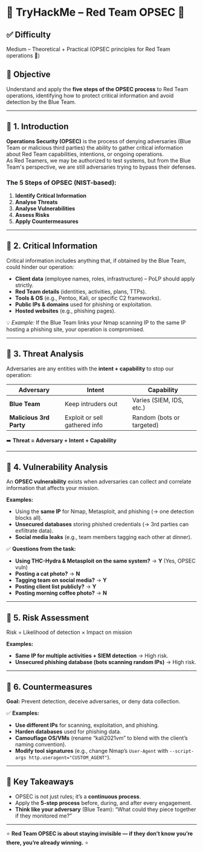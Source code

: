 # 🔴 TryHackMe – Red Team OPSEC 🔴

## ✅ Difficulty
Medium – Theoretical + Practical (OPSEC principles for Red Team operations 🔴)

## 🧠 Objective 
Understand and apply the **five steps of the OPSEC process** to Red Team operations, identifying how to protect critical information and avoid detection by the Blue Team.

---

## 📝 **1. Introduction** 

**Operations Security (OPSEC)** is the process of denying adversaries (Blue Team or malicious third parties) the ability to gather critical information about Red Team capabilities, intentions, or ongoing operations.  
As Red Teamers, we may be authorized to test systems, but from the Blue Team's perspective, we are still adversaries trying to bypass their defenses.

### **The 5 Steps of OPSEC (NIST-based):**
1. **Identify Critical Information**  
2. **Analyse Threats**  
3. **Analyse Vulnerabilities**  
4. **Assess Risks**  
5. **Apply Countermeasures**

---

## 📝 **2. Critical Information** 

Critical information includes anything that, if obtained by the Blue Team, could hinder our operation:

- **Client data** (employee names, roles, infrastructure) – PoLP should apply strictly.  
- **Red Team details** (identities, activities, plans, TTPs).  
- **Tools & OS** (e.g., Pentoo, Kali, or specific C2 frameworks).  
- **Public IPs & domains** used for phishing or exploitation.  
- **Hosted websites** (e.g., phishing pages).

💡 *Example:* If the Blue Team links your Nmap scanning IP to the same IP hosting a phishing site, your operation is compromised.

---

## 📝 **3. Threat Analysis** 

Adversaries are any entities with the **intent + capability** to stop our operation:

| Adversary           | Intent                          | Capability               |
|----------------------|---------------------------------|--------------------------|
| **Blue Team**        | Keep intruders out              | Varies (SIEM, IDS, etc.) |
| **Malicious 3rd Party** | Exploit or sell gathered info  | Random (bots or targeted)|

➡️ **Threat = Adversary + Intent + Capability**

---

## 📝 **4. Vulnerability Analysis** 

An **OPSEC vulnerability** exists when adversaries can collect and correlate information that affects your mission.

**Examples:**
- Using the **same IP** for Nmap, Metasploit, and phishing (→ one detection blocks all).  
- **Unsecured databases** storing phished credentials (→ 3rd parties can exfiltrate data).  
- **Social media leaks** (e.g., team members tagging each other at dinner).  

✅ **Questions from the task:**
- **Using THC-Hydra & Metasploit on the same system?** → **Y** (Yes, OPSEC vuln)  
- **Posting a cat photo?** → **N**  
- **Tagging team on social media?** → **Y**  
- **Posting client list publicly?** → **Y**  
- **Posting morning coffee photo?** → **N**

---

## 📝 **5. Risk Assessment** 

Risk = Likelihood of detection × Impact on mission

**Examples:**
- **Same IP for multiple activities + SIEM detection** → High risk.  
- **Unsecured phishing database (bots scanning random IPs)** → High risk.  

---

## 📝 **6. Countermeasures** 

**Goal:** Prevent detection, deceive adversaries, or deny data collection.

✅ **Examples:**
- **Use different IPs** for scanning, exploitation, and phishing.  
- **Harden databases** used for phishing data.  
- **Camouflage OS/VMs** (rename “kali2021vm” to blend with the client’s naming convention).  
- **Modify tool signatures** (e.g., change Nmap’s `User-Agent` with `--script-args http.useragent="CUSTOM_AGENT"`).

---

## 🎯 **Key Takeaways** 

- OPSEC is not just rules; it’s a **continuous process**.  
- Apply the **5-step process** before, during, and after every engagement.  
- **Think like your adversary** (Blue Team): “What could they piece together if they monitored me?”

---

⭐ **Red Team OPSEC is about staying invisible — if they don’t know you’re there, you’re already winning.** ⭐
